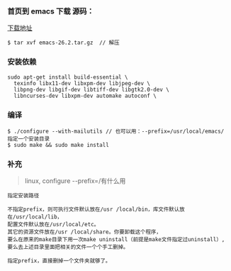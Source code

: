 ### 首页到 emacs 下载 源码：     
[下载地址](https://www.gnu.org/software/emacs/download.html#gnu-linux)
```
$ tar xvf emacs-26.2.tar.gz  // 解压
```

### 安装依赖
```
sudo apt-get install build-essential \
  texinfo libx11-dev libxpm-dev libjpeg-dev \
  libpng-dev libgif-dev libtiff-dev libgtk2.0-dev \
  libncurses-dev libxpm-dev automake autoconf \
```

### 编译
```
$ ./configure --with-mailutils // 也可以用：--prefix=/usr/local/emacs/ 指定一个安装目录
$ sudo make && sudo make install 
```

### 补充
> linux, configure --prefix=/有什么用
```
指定安装路径

不指定prefix，则可执行文件默认放在/usr /local/bin，库文件默认放在/usr/local/lib，
配置文件默认放在/usr/local/etc。
其它的资源文件放在/usr /local/share。你要卸载这个程序，
要么在原来的make目录下用一次make uninstall（前提是make文件指定过uninstall）,
要么去上述目录里面把相关的文件一个个手工删掉。

指定prefix，直接删掉一个文件夹就够了。
```

